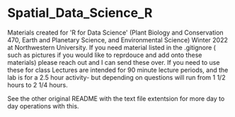 # Spatial_Data_Science_R
Materials created for 'R for Data Science' (Plant Biology and Conservation 470, Earth and Planetary Science, and Environmental Science) Winter 2022 at Northwestern University. If you need material listed in the .gitignore ( such as pictures if you would like to reprdouce and add onto these materials) please reach out and I can send these over. If you need to use these for class Lectures are intended for 90 minute lecture periods, and the lab is for a 2.5 hour activity- but depending on questions will run from 1 1/2 hours to 2 1/4 hours.

See the other original README with the text file extentsion for more day to day operations with this.
